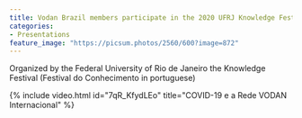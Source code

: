 ```yaml
---
title: Vodan Brazil members participate in the 2020 UFRJ Knowledge Festival
categories:
- Presentations
feature_image: "https://picsum.photos/2560/600?image=872"
---
```



Organized by the Federal University of Rio de Janeiro the Knowledge Festival (Festival do Conhecimento in portuguese)

{% include video.html id="7qR_KfydLEo" title="COVID-19 e a Rede VODAN Internacional" %}